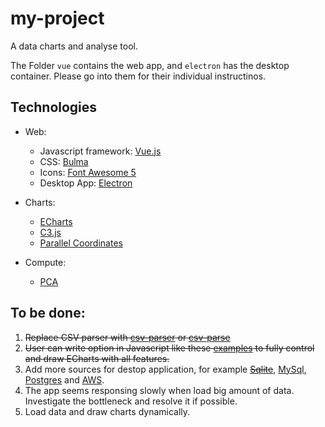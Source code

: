 # my-project

A data charts and analyse tool.

The Folder `vue` contains the web app, and `electron` has the desktop container. Please go into them for their individual instructinos.


## Technologies

- Web: 
  - Javascript framework: [Vue.js](https://vuejs.org/)
  - CSS: [Bulma](https://bulma.io/)
  - Icons: [Font Awesome 5](https://fontawesome.com/)
  - Desktop App: [Electron](https://www.electronjs.org/)

- Charts:
  - [ECharts](https://echarts.apache.org/en/index.html)
  - [C3.js](https://c3js.org/)
  - [Parallel Coordinates](https://github.com/BigFatDog/parcoords-es)

- Compute:
  - [PCA](https://github.com/mljs/pca)


## To be done:

1. ~~Replace CSV parser with [csv-parser](https://www.npmjs.com/package/csv-parser) or [csv-parse](https://csv.js.org/parse/)~~
2. ~~User can write option in Javascript like these [examples](https://echarts.apache.org/examples/en/index.html) to fully control and draw ECharts with all features.~~
3. Add more sources for destop application, for example ~~[Sqlite](https://www.npmjs.com/package/sqlite3)~~, [MySql](https://www.npmjs.com/package/mysql), [Postgres](https://node-postgres.com/) and [AWS](https://aws.amazon.com/sdk-for-javascript/).
4. The app seems responsing slowly when load big amount of data. Investigate the bottleneck and resolve it if possible.
5. Load data and draw charts dynamically.
